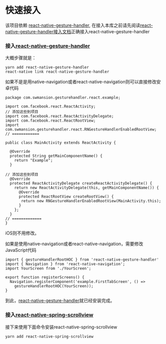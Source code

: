 # 快速接入

该项目依赖 [react-native-gesture-handler](https://github.com/kmagiera/react-native-gesture-handler), 在接入本库之前请先阅读[react-native-gesture-handler接入文档](https://kmagiera.github.io/react-native-gesture-handler/docs/getting-started.html#installation)正确接入react-native-gesture-handler

### 接入[react-native-gesture-handler](https://github.com/kmagiera/react-native-gesture-handler)
大概步骤就是：
```$node
yarn add react-native-gesture-handler
react-native link react-native-gesture-handler
```

如果不是是用native-navigation或者react-native-navigation则可以直接修改安卓代码

```$java
package com.swmansion.gesturehandler.react.example;

import com.facebook.react.ReactActivity;
// 添加这些到项目
import com.facebook.react.ReactActivityDelegate;
import com.facebook.react.ReactRootView;
import com.swmansion.gesturehandler.react.RNGestureHandlerEnabledRootView;
// ============

public class MainActivity extends ReactActivity {

  @Override
  protected String getMainComponentName() {
    return "Example";
  }

// 添加这些到项目
  @Override
  protected ReactActivityDelegate createReactActivityDelegate() {
    return new ReactActivityDelegate(this, getMainComponentName()) {
      @Override
      protected ReactRootView createRootView() {
       return new RNGestureHandlerEnabledRootView(MainActivity.this);
      }
    };
  }
// =============
}
```
iOS则不用修改。

如果是使用native-navigation或者react-native-navigation，需要修改JavaScript代码

```$js
import { gestureHandlerRootHOC } from 'react-native-gesture-handler'
import { Navigation } from 'react-native-navigation';
import YourScreen from './YourScreen';

export function registerScreens() {
  Navigation.registerComponent('example.FirstTabScreen', () =>
    gestureHandlerRootHOC(YourScreen));
}
```

到此，[react-native-gesture-handler](https://github.com/kmagiera/react-native-gesture-handler)就已经安装完成。

### 接入[react-native-spring-scrollview](https://github.com/bolan9999/react-native-spring-scrollview)

接下来使用下面命令安装react-native-spring-scrollview

```$node
yarn add react-native-spring-scrollview
```



